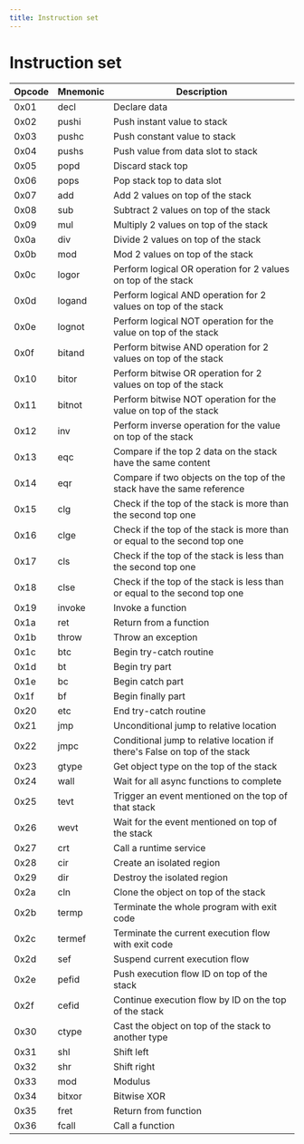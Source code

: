 ```yaml
---
title: Instruction set
---
```


# Instruction set

| Opcode | Mnemonic | Description                                                                |
| ------ | -------- | -------------------------------------------------------------------------- |
| 0x01   | decl     | Declare data                                                               |
| 0x02   | pushi    | Push instant value to stack                                                |
| 0x03   | pushc    | Push constant value to stack                                               |
| 0x04   | pushs    | Push value from data slot to stack                                         |
| 0x05   | popd     | Discard stack top                                                          |
| 0x06   | pops     | Pop stack top to data slot                                                 |
| 0x07   | add      | Add 2 values on top of the stack                                           |
| 0x08   | sub      | Subtract 2 values on top of the stack                                      |
| 0x09   | mul      | Multiply 2 values on top of the stack                                      |
| 0x0a   | div      | Divide 2 values on top of the stack                                        |
| 0x0b   | mod      | Mod 2 values on top of the stack                                           |
| 0x0c   | logor    | Perform logical OR operation for 2 values on top of the stack              |
| 0x0d   | logand   | Perform logical AND operation for 2 values on top of the stack             |
| 0x0e   | lognot   | Perform logical NOT operation for the value on top of the stack            |
| 0x0f   | bitand   | Perform bitwise AND operation for 2 values on top of the stack             |
| 0x10   | bitor    | Perform bitwise OR operation for 2 values on top of the stack              |
| 0x11   | bitnot   | Perform bitwise NOT operation for the value on top of the stack            |
| 0x12   | inv      | Perform inverse operation for the value on top of the stack                |
| 0x13   | eqc      | Compare if the top 2 data on the stack have the same content               |
| 0x14   | eqr      | Compare if two objects on the top of the stack have the same reference     |
| 0x15   | clg      | Check if the top of the stack is more than the second top one              |
| 0x16   | clge     | Check if the top of the stack is more than or equal to the second top one  |
| 0x17   | cls      | Check if the top of the stack is less than the second top one              |
| 0x18   | clse     | Check if the top of the stack is less than or equal to the second top one  |
| 0x19   | invoke   | Invoke a function                                                          |
| 0x1a   | ret      | Return from a function                                                     |
| 0x1b   | throw    | Throw an exception                                                         |
| 0x1c   | btc      | Begin try-catch routine                                                    |
| 0x1d   | bt       | Begin try part                                                             |
| 0x1e   | bc       | Begin catch part                                                           |
| 0x1f   | bf       | Begin finally part                                                         |
| 0x20   | etc      | End try-catch routine                                                      |
| 0x21   | jmp      | Unconditional jump to relative location                                    |
| 0x22   | jmpc     | Conditional jump to relative location if there's False on top of the stack |
| 0x23   | gtype    | Get object type on the top of the stack                                    |
| 0x24   | wall     | Wait for all async functions to complete                                   |
| 0x25   | tevt     | Trigger an event mentioned on the top of that stack                        |
| 0x26   | wevt     | Wait for the event mentioned on top of the stack                           |
| 0x27   | crt      | Call a runtime service                                                     |
| 0x28   | cir      | Create an isolated region                                                  |
| 0x29   | dir      | Destroy the isolated region                                                |
| 0x2a   | cln      | Clone the object on top of the stack                                       |
| 0x2b   | termp    | Terminate the whole program with exit code                                 |
| 0x2c   | termef   | Terminate the current execution flow with exit code                        |
| 0x2d   | sef      | Suspend current execution flow                                             |
| 0x2e   | pefid    | Push execution flow ID on top of the stack                                 |
| 0x2f   | cefid    | Continue execution flow by ID on the top of the stack                      |
| 0x30   | ctype    | Cast the object on top of the stack to another type                        |
| 0x31   | shl      | Shift left                                                                 |
| 0x32   | shr      | Shift right                                                                |
| 0x33   | mod      | Modulus                                                                    |
| 0x34   | bitxor   | Bitwise XOR                                                                |
| 0x35   | fret     | Return from function                                                       |
| 0x36   | fcall    | Call a function                                                            |
